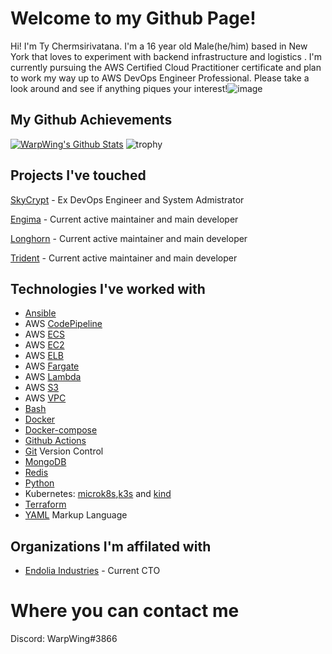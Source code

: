 # Welcome to my Github Page!

Hi! I'm Ty Chermsirivatana. I'm a 16 year old Male(he/him) based in New York that loves to experiment with backend infrastructure and logistics . I'm currently pursuing the AWS Certified Cloud Practitioner certificate and plan to work my way up to AWS DevOps Engineer Professional. Please take a look around and see if anything piques your interest!![image](https://cdn.discordapp.com/attachments/734545389340065837/782013699149266974/warden.png)

## My Github Achievements 
[![WarpWing's Github Stats](https://github-readme-stats.vercel.app/api?username=WarpWing&show_icons=true&theme=onedark)](https://github.com/WarpWing)
![trophy](https://github-profile-trophy.vercel.app/?username=WarpWing&theme=onedark)

## Projects I've touched

[SkyCrypt](https://github.com/SkyCryptWebsite/SkyCrypt)  - Ex DevOps Engineer and System Admistrator 

[Engima](https://github.com/WarpWing/MultipassSimplified) - Current active maintainer and main developer

[Longhorn](https://github.com/WarpWing/Longhorn) - Current active maintainer and main developer

[Trident](https://github.com/WarpWing/Trident) - Current active maintainer and main developer



## Technologies I've worked with 
- [Ansible](https://www.ansible.com/) 
- AWS [CodePipeline](https://aws.amazon.com/codepipeline/)
- AWS [ECS](https://aws.amazon.com/ecs/)
- AWS [EC2](https://aws.amazon.com/ec2/)
- AWS [ELB](https://aws.amazon.com/elasticloadbalancing/?nc2=h_ql_prod_nt_elb)
- AWS [Fargate](https://aws.amazon.com/fargate/)
- AWS [Lambda](https://aws.amazon.com/lambda/)
- AWS [S3](https://aws.amazon.com/s3/)
- AWS [VPC](https://aws.amazon.com/vpc/)
- [Bash](https://www.gnu.org/software/bash/)
- [Docker](https://www.docker.com/)
- [Docker-compose](https://docs.docker.com/compose/)
- [Github Actions](https://github.com/features/actions) 
- [Git](https://git-scm.com/) Version Control
- [MongoDB](https://www.mongodb.com/)
- [Redis](https://redis.io/)
- [Python](https://www.python.org/) 
- Kubernetes: [microk8s](https://microk8s.io/),[k3s](https://k3s.io/) and [kind](https://kind.sigs.k8s.io/)
- [Terraform](https://www.terraform.io/)
- [YAML](https://yaml.org/) Markup Language

## Organizations I'm affilated with

- [Endolia Industries](https://github.com/Endolia-Industries) - Current CTO 

# Where you can contact me 
Discord: WarpWing#3866
